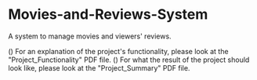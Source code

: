 # Movies-and-Reviews-System
A system to manage movies and viewers' reviews.

() For an explanation of the project's functionality, please look at the "Project_Functionality" PDF file.
() For what the result of the project should look like, please look at the "Project_Summary" PDF file.
